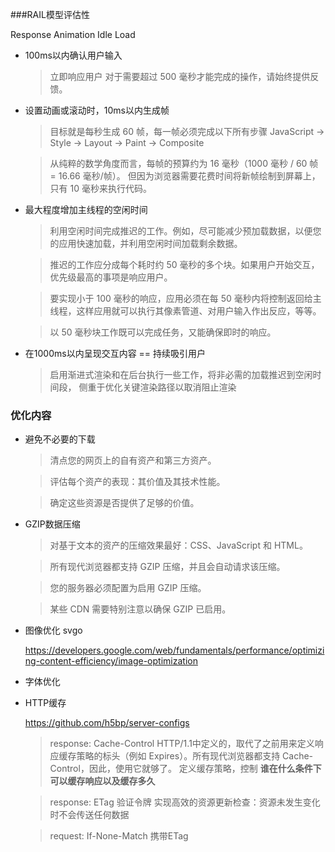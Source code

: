 ###RAIL模型评估性

Response Animation Idle Load

* 100ms以内确认用户输入
	
	> 立即响应用户  对于需要超过 500 毫秒才能完成的操作，请始终提供反馈。

* 设置动画或滚动时，10ms以内生成帧

	> 目标就是每秒生成 60 帧，每一帧必须完成以下所有步骤
	JavaScript -> Style -> Layout -> Paint -> Composite
	
	> 从纯粹的数学角度而言，每帧的预算约为 16 毫秒（1000 毫秒 / 60 帧 = 16.66 毫秒/帧）。 但因为浏览器需要花费时间将新帧绘制到屏幕上，只有 10 毫秒来执行代码。

* 最大程度增加主线程的空闲时间

	> 利用空闲时间完成推迟的工作。例如，尽可能减少预加载数据，以便您的应用快速加载，并利用空闲时间加载剩余数据。

	> 推迟的工作应分成每个耗时约 50 毫秒的多个块。如果用户开始交互，优先级最高的事项是响应用户。

	> 要实现小于 100 毫秒的响应，应用必须在每 50 毫秒内将控制返回给主线程，这样应用就可以执行其像素管道、对用户输入作出反应，等等。

	> 以 50 毫秒块工作既可以完成任务，又能确保即时的响应。


* 在1000ms以内呈现交互内容 == 持续吸引用户

	> 启用渐进式渲染和在后台执行一些工作，将非必需的加载推迟到空闲时间段，
	侧重于优化关键渲染路径以取消阻止渲染



### 优化内容

* 避免不必要的下载

	> 清点您的网页上的自有资产和第三方资产。

	> 评估每个资产的表现：其价值及其技术性能。

	> 确定这些资源是否提供了足够的价值。

* GZIP数据压缩

	> 对基于文本的资产的压缩效果最好：CSS、JavaScript 和 HTML。

	> 所有现代浏览器都支持 GZIP 压缩，并且会自动请求该压缩。
	
	> 您的服务器必须配置为启用 GZIP 压缩。
	
	> 某些 CDN 需要特别注意以确保 GZIP 已启用。

* 图像优化 svgo

	https://developers.google.com/web/fundamentals/performance/optimizing-content-efficiency/image-optimization

* 字体优化

* HTTP缓存

	https://github.com/h5bp/server-configs

	>response: Cache-Control HTTP/1.1中定义的，取代了之前用来定义响应缓存策略的标头（例如 Expires）。所有现代浏览器都支持 Cache-Control，因此，使用它就够了。 定义缓存策略，控制 **谁在什么条件下可以缓存响应以及缓存多久**

	>response: ETag 验证令牌 实现高效的资源更新检查：资源未发生变化时不会传送任何数据 
	
	>request: If-None-Match 携带ETag









